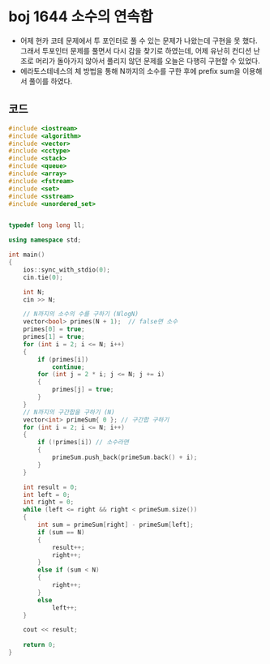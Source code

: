 # boj 1644 소수의 연속합

- 어제 현카 코테 문제에서 투 포인터로 풀 수 있는 문제가 나왔는데 구현을 못 했다. 그래서 투포인터 문제를 풀면서 다시 감을 찾기로 하였는데, 어제 유난히 컨디션 난조로 머리가 돌아가지 않아서 풀리지 않던 문제를 오늘은 다행히 구현할 수 있었다.
- 에라토스테네스의 체 방법을 통해 N까지의 소수를 구한 후에 prefix sum을 이용해서 풀이를 하였다.



## 코드

```c++
#include <iostream>
#include <algorithm>
#include <vector>
#include <cctype>
#include <stack>
#include <queue>
#include <array>
#include <fstream>
#include <set>
#include <sstream>
#include <unordered_set>


typedef long long ll;

using namespace std;

int main()
{
    ios::sync_with_stdio(0);
    cin.tie(0);

    int N;
    cin >> N;

    // N까지의 소수의 수를 구하기 (NlogN)
    vector<bool> primes(N + 1);  // false면 소수
    primes[0] = true;
    primes[1] = true;
    for (int i = 2; i <= N; i++)
    {
        if (primes[i])
            continue;
        for (int j = 2 * i; j <= N; j += i)
        {
            primes[j] = true;
        }
    }
    // N까지의 구간합을 구하기 (N)
    vector<int> primeSum{ 0 }; // 구간합 구하기
    for (int i = 2; i <= N; i++)
    {
        if (!primes[i]) // 소수라면
        {
            primeSum.push_back(primeSum.back() + i);
        }
    }

    int result = 0;
    int left = 0;
    int right = 0;
    while (left <= right && right < primeSum.size())
    {
        int sum = primeSum[right] - primeSum[left];
        if (sum == N)
        {
            result++;
            right++;
        }
        else if (sum < N)
        {
            right++;
        }
        else
            left++;
    }

    cout << result;
    
    return 0;
}
```

